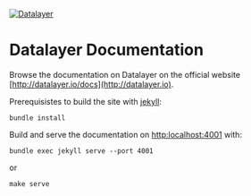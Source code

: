 [![Datalayer](http://datalayer.io/enterprise/img/logo-datalayer-horizontal.png)](http://datalayer.io)

# Datalayer Documentation

Browse the documentation on Datalayer on the official website [http://datalayer.io/docs](http://datalayer.io).

Prerequisistes to build the site with [jekyll](https://jekyllrb.com):

```
bundle install
```

Build and serve the documentation on [http:localhost:4001](http:localhost:4001) with:

```
bundle exec jekyll serve --port 4001
```

or

```
make serve
```
